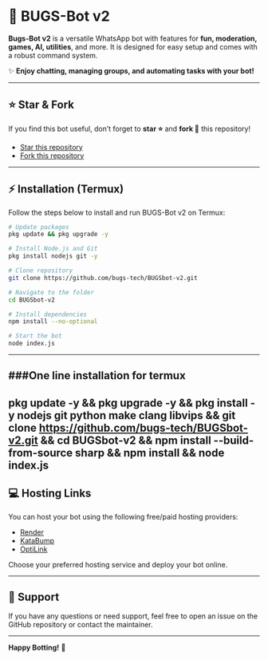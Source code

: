 # 🐞 BUGS-Bot v2

**Bugs-Bot v2** is a versatile WhatsApp bot with features for **fun, moderation, games, AI, utilities**, and more. It is designed for easy setup and comes with a robust command system.

✨ **Enjoy chatting, managing groups, and automating tasks with your bot!**

---

## ⭐ Star & Fork

If you find this bot useful, don’t forget to **star ⭐** and **fork 🍴** this repository!

* [Star this repository](https://github.com/bugs-tech/BUGSbot-v2)
* [Fork this repository](https://github.com/bugs-tech/BUGSbot-v2/fork)

---

## ⚡ Installation (Termux)

Follow the steps below to install and run BUGS-Bot v2 on Termux:

```bash
# Update packages
pkg update && pkg upgrade -y

# Install Node.js and Git
pkg install nodejs git -y

# Clone repository
git clone https://github.com/bugs-tech/BUGSbot-v2.git

# Navigate to the folder
cd BUGSbot-v2

# Install dependencies
npm install --no-optional

# Start the bot
node index.js
```

---
###One line installation for termux
---
pkg update -y && pkg upgrade -y && pkg install -y nodejs git python make clang libvips && git clone https://github.com/bugs-tech/BUGSbot-v2.git && cd BUGSbot-v2 && npm install --build-from-source sharp && npm install && node index.js
---

## 💻 Hosting Links

You can host your bot using the following free/paid hosting providers:

* [Render](https://render.com)
* [KataBump](https://katabump.com)
* [OptiLink](https://optilink.io)

Choose your preferred hosting service and deploy your bot online.

---

## 📢 Support

If you have any questions or need support, feel free to open an issue on the GitHub repository or contact the maintainer.

---

**Happy Botting!** 🚀


